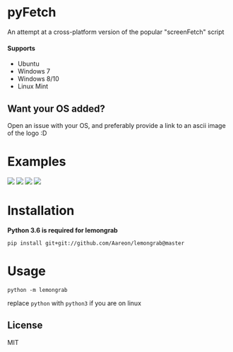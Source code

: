 # pyFetch
An attempt at a cross-platform version of the popular "screenFetch" script

#### Supports
* Ubuntu
* Windows 7
* Windows 8/10
* Linux Mint

## Want your OS added?
Open an issue with your OS, and preferably provide a link to an ascii image of the logo :D

# Examples

![](https://cdn.discordapp.com/attachments/300089166002388992/306991086134624259/unknown.png)
![](https://cdn.discordapp.com/attachments/300089166002388992/306991507410386954/unknown.png)
![](https://cdn.discordapp.com/attachments/204621105720328193/307021635695673344/unknown.png)
![](https://cdn.discordapp.com/attachments/238691918836531202/307239662622081024/unknown.png)

# Installation
**Python 3.6 is required for lemongrab**
```
pip install git+git://github.com/Aareon/lemongrab@master
```

# Usage
`python -m lemongrab`

replace `python` with `python3` if you are on linux

License
----

MIT
